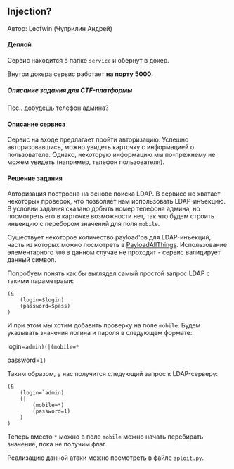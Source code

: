 ## Injection?

Автор: Leofwin (Чуприлин Андрей)

#### Деплой

Сервис находится в папке `service` и обернут в докер.

Внутри докера сервис работает **на порту** **5000**.

##### Описание задания для CTF-платформы

Псс.. добудешь телефон админа?



#### Описание сервиса

Сервис на входе предлагает пройти авторизацию. Успешно авторизовавшись, можно увидеть карточку с информацией о пользователе. Однако, некоторую информацию мы по-прежнему не можем увидеть (например, телефон пользователя).



#### Решение задания

Авторизация построена на основе поиска LDAP. В сервисе не хватает некоторых проверок, что позволяет нам использовать LDAP-инъекцию. В условии задания сказано добыть номер телефона админа, но посмотреть его в карточке возможности нет, так что будем строить инъекцию с перебором значений для поля `mobile`.

Существует некоторое количество payload'ов для LDAP-инъекций, часть из которых можно посмотреть в [PayloadAllThings](https://github.com/swisskyrepo/PayloadsAllTheThings/tree/master/LDAP%20Injection#payloads). Использование элементарного `%00` в данном случае не проходит - сервис валидирует данный символ. 

Попробуем понять как бы выглядел самый простой запрос LDAP с такими параметрами:

```
(&
	(login=$login)
	(password=$pass)
)
```

И при этом мы хотим добавить проверку на поле `mobile`. Будем указывать значения логина и пароля в следующем формате:

login=`admin)(|(mobile=*`

password=`1)`

Таким образом, у нас получится следующий запрос к LDAP-серверу:

```
(&
	(login=`admin)
	(|
		(mobile=*)
		(password=1)
    )
)
```

Теперь вместо `*` можно в поле `mobile` можно начать перебирать значение, пока не получим флаг.

Реализацию данной атаки можно посмотреть в файле `sploit.py`.